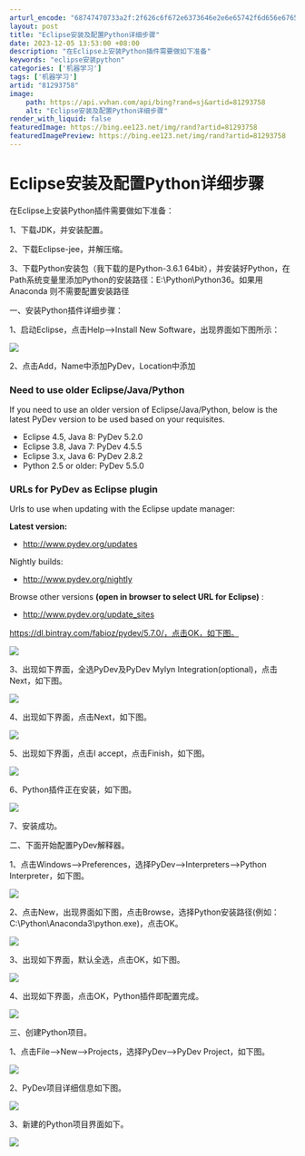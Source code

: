 ```yaml
---
arturl_encode: "68747470733a2f:2f626c6f672e6373646e2e6e65742f6d656e67656e71696e67:2f61727469636c652f64657461696c732f3831323933373538"
layout: post
title: "Eclipse安装及配置Python详细步骤"
date: 2023-12-05 13:53:00 +08:00
description: "在Eclipse上安装Python插件需要做如下准备"
keywords: "eclipse安装python"
categories: ['机器学习']
tags: ['机器学习']
artid: "81293758"
image:
    path: https://api.vvhan.com/api/bing?rand=sj&artid=81293758
    alt: "Eclipse安装及配置Python详细步骤"
render_with_liquid: false
featuredImage: https://bing.ee123.net/img/rand?artid=81293758
featuredImagePreview: https://bing.ee123.net/img/rand?artid=81293758
---
```


# Eclipse安装及配置Python详细步骤

在Eclipse上安装Python插件需要做如下准备：

1、下载JDK，并安装配置。

2、下载Eclipse-jee，并解压缩。

3、下载Python安装包（我下载的是Python-3.6.1 64bit），并安装好Python，在Path系统变量里添加Python的安装路径：E:\Python\Python36。如果用Anaconda 则不需要配置安装路径

一、安装Python插件详细步骤：

1、启动Eclipse，点击Help-->Install New Software，出现界面如下图所示：

![](https://i-blog.csdnimg.cn/blog_migrate/7e3b74acf6a2ed88028557f88ef6f1df.png)

2、点击Add，Name中添加PyDev，Location中添加

### Need to use older Eclipse/Java/Python

If you need to use an older version of Eclipse/Java/Python, below is the latest PyDev version to be used based on your requisites.

* Eclipse 4.5, Java 8: PyDev 5.2.0
* Eclipse 3.8, Java 7: PyDev 4.5.5
* Eclipse 3.x, Java 6: PyDev 2.8.2
* Python 2.5 or older: PyDev 5.5.0

### URLs for PyDev as Eclipse plugin

Urls to use when updating with the Eclipse update manager:

**Latest version:**

* <http://www.pydev.org/updates>

Nightly builds:

* <http://www.pydev.org/nightly>

Browse other versions
**(open in browser to select URL for Eclipse)**
:

* <http://www.pydev.org/update_sites>

https://dl.bintray.com/fabioz/pydev/5.7.0/，点击OK，如下图。

![](https://i-blog.csdnimg.cn/blog_migrate/eeae04b49dd8ebed0f54908ba343219d.png)

3、出现如下界面，全选PyDev及PyDev Mylyn Integration(optional)，点击Next，如下图。

![](https://i-blog.csdnimg.cn/blog_migrate/442ca34d8446f26a362e0dc6faf94cff.png)

4、出现如下界面，点击Next，如下图。

![](https://i-blog.csdnimg.cn/blog_migrate/e87dfb1ffc79837b402eed79590aa844.png)

5、出现如下界面，点击I accept，点击Finish，如下图。

![](https://i-blog.csdnimg.cn/blog_migrate/75849fd319ec22c41211c4fc9abd23f9.png)

6、Python插件正在安装，如下图。

![](https://i-blog.csdnimg.cn/blog_migrate/4630a123b3c3470ba3b2b3982fec37fb.png)

7、安装成功。

二、下面开始配置PyDev解释器。

1、点击Windows-->Preferences，选择PyDev-->Interpreters-->Python Interpreter，如下图。

![](https://i-blog.csdnimg.cn/blog_migrate/3316ef113665f3031c9e893a1d363128.png)

2、点击New，出现界面如下图，点击Browse，选择Python安装路径(例如：C:\Python\Anaconda3\python.exe)，点击OK。

![](https://i-blog.csdnimg.cn/blog_migrate/a3ed7ec1ca28bcf5b08d7aeb6a189672.png)

3、出现如下界面，默认全选，点击OK，如下图。

![](https://i-blog.csdnimg.cn/blog_migrate/4a723816c7d399620e3ff7fb0acf835e.png)

4、出现如下界面，点击OK，Python插件即配置完成。

![](https://i-blog.csdnimg.cn/blog_migrate/812e5bc3e6154c5f578937dd6ea5eda3.png)

三、创建Python项目。

1、点击File-->New-->Projects，选择PyDev-->PyDev Project，如下图。

![](https://i-blog.csdnimg.cn/blog_migrate/668c2deea2e11708b4b69633feccc58e.png)

2、PyDev项目详细信息如下图。

![](https://i-blog.csdnimg.cn/blog_migrate/969edee7292407e74653c6d928c4c4fa.png)

3、新建的Python项目界面如下。

![](https://i-blog.csdnimg.cn/blog_migrate/1b7c0585764daead011af3a3d1dafa66.png)